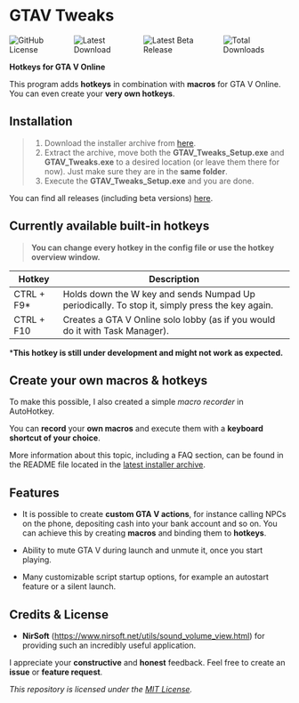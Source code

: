 # **GTAV Tweaks**

<div style="display: flex; justify-content: space-between; gap: 5px;">

<a href="https://github.com/LeoTN/gtav-tweaks/blob/main/LICENSE" style="text-decoration: none;">
    <img src="https://img.shields.io/github/license/LeoTN/gtav-tweaks?style=for-the-badge&logo=Google%20Docs&logoColor=orange&label=License&color=orange" alt="GitHub License">
</a>

<a href="#installation" style="text-decoration: none;">
    <img src="https://img.shields.io/github/v/release/LeoTN/gtav-tweaks?sort=semver&display_name=release&style=for-the-badge&logo=Autohotkey&logoColor=green&label=Download&color=green" alt="Latest Download">
</a>

<a href="https://github.com/LeoTN/gtav-tweaks/releases" style="text-decoration: none;">
    <img src="https://img.shields.io/github/v/release/LeoTN/gtav-tweaks?include_prereleases&sort=semver&filter=*-beta&display_name=release&style=for-the-badge&logo=Google%20Search%20Console&logoColor=orange&label=Beta%20Download&color=orange" alt="Latest Beta Release">
</a>

<a href="https://github.com/LeoTN/gtav-tweaks/releases/latest/download/GTAV_Tweaks.zip" style="text-decoration: none;">
    <img src="https://img.shields.io/github/downloads/LeoTN/gtav-tweaks/GTAV_Tweaks.zip?style=for-the-badge&logo=DocuSign&logoColor=green&label=Total%20Downloads&color=green" alt="Total Downloads">
</a>

</div>

**Hotkeys for GTA V Online**

This program adds **hotkeys** in combination with **macros** for GTA V Online. You can even create your **very own hotkeys**.

## Installation

>  1. Download the installer archive from [here](https://github.com/LeoTN/gtav-tweaks/releases/latest/download/GTAV_Tweaks.zip).
>  2. Extract the archive, move both the **GTAV_Tweaks_Setup.exe** and **GTAV_Tweaks.exe** to a desired location (or leave them there for now). Just make sure they are in the **same folder**.
>  3. Execute the **GTAV_Tweaks_Setup.exe** and you are done.

You can find all releases (including beta versions) [here](https://github.com/LeoTN/gtav-tweaks/releases).

## Currently available built-in hotkeys

>  **You can change every hotkey in the config file or use the hotkey overview window.**

| Hotkey     | Description                                                                                     |
|------------|-------------------------------------------------------------------------------------------------|
| CTRL + F9* | Holds down the W key and sends Numpad Up periodically. To stop it, simply press the key again.  |
| CTRL + F10 | Creates a GTA V Online solo lobby (as if you would do it with Task Manager).                    |

***This hotkey is still under development and might not work as expected.**

## Create your own macros & hotkeys

To make this possible, I also created a simple *macro recorder* in AutoHotkey.

You can **record** your **own macros** and execute them with a **keyboard shortcut of your choice**.

More information about this topic, including a FAQ section, can be found in the README file located in the [latest installer archive](https://github.com/LeoTN/gtav-tweaks/releases/latest/download/GTAV_Tweaks.zip).

## Features

* It is possible to create **custom GTA V actions**, for instance calling NPCs on the phone, depositing cash into your bank account and so on. You can achieve this by creating **macros** and binding them to **hotkeys**.


* Ability to mute GTA V during launch and unmute it, once you start playing.

* Many customizable script startup options, for example an autostart feature or a silent launch.

## Credits & License

*  **NirSoft** (https://www.nirsoft.net/utils/sound_volume_view.html) for providing such an incredibly useful application.

I appreciate your **constructive** and **honest** feedback. Feel free to create an **issue** or **feature request**.

*This repository is licensed under the [MIT License](https://github.com/LeoTN/gtav-tweaks/blob/main/LICENSE).*
